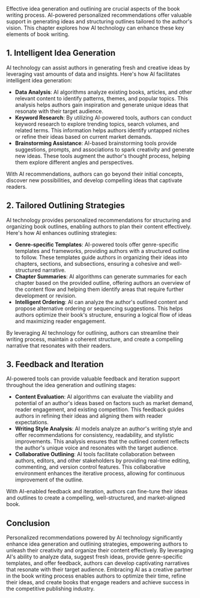 
Effective idea generation and outlining are crucial aspects of the book writing process. AI-powered personalized recommendations offer valuable support in generating ideas and structuring outlines tailored to the author's vision. This chapter explores how AI technology can enhance these key elements of book writing.

**1. Intelligent Idea Generation**
----------------------------------

AI technology can assist authors in generating fresh and creative ideas by leveraging vast amounts of data and insights. Here's how AI facilitates intelligent idea generation:

* **Data Analysis**: AI algorithms analyze existing books, articles, and other relevant content to identify patterns, themes, and popular topics. This analysis helps authors gain inspiration and generate unique ideas that resonate with their target audience.
* **Keyword Research**: By utilizing AI-powered tools, authors can conduct keyword research to explore trending topics, search volumes, and related terms. This information helps authors identify untapped niches or refine their ideas based on current market demands.
* **Brainstorming Assistance**: AI-based brainstorming tools provide suggestions, prompts, and associations to spark creativity and generate new ideas. These tools augment the author's thought process, helping them explore different angles and perspectives.

With AI recommendations, authors can go beyond their initial concepts, discover new possibilities, and develop compelling ideas that captivate readers.

**2. Tailored Outlining Strategies**
------------------------------------

AI technology provides personalized recommendations for structuring and organizing book outlines, enabling authors to plan their content effectively. Here's how AI enhances outlining strategies:

* **Genre-specific Templates**: AI-powered tools offer genre-specific templates and frameworks, providing authors with a structured outline to follow. These templates guide authors in organizing their ideas into chapters, sections, and subsections, ensuring a cohesive and well-structured narrative.
* **Chapter Summaries**: AI algorithms can generate summaries for each chapter based on the provided outline, offering authors an overview of the content flow and helping them identify areas that require further development or revision.
* **Intelligent Ordering**: AI can analyze the author's outlined content and propose alternative ordering or sequencing suggestions. This helps authors optimize their book's structure, ensuring a logical flow of ideas and maximizing reader engagement.

By leveraging AI technology for outlining, authors can streamline their writing process, maintain a coherent structure, and create a compelling narrative that resonates with their readers.

**3. Feedback and Iteration**
-----------------------------

AI-powered tools can provide valuable feedback and iteration support throughout the idea generation and outlining stages:

* **Content Evaluation**: AI algorithms can evaluate the viability and potential of an author's ideas based on factors such as market demand, reader engagement, and existing competition. This feedback guides authors in refining their ideas and aligning them with reader expectations.
* **Writing Style Analysis**: AI models analyze an author's writing style and offer recommendations for consistency, readability, and stylistic improvements. This analysis ensures that the outlined content reflects the author's unique voice and resonates with the target audience.
* **Collaborative Outlining**: AI tools facilitate collaboration between authors, editors, and other stakeholders by providing real-time editing, commenting, and version control features. This collaborative environment enhances the iterative process, allowing for continuous improvement of the outline.

With AI-enabled feedback and iteration, authors can fine-tune their ideas and outlines to create a compelling, well-structured, and market-aligned book.

**Conclusion**
--------------

Personalized recommendations powered by AI technology significantly enhance idea generation and outlining strategies, empowering authors to unleash their creativity and organize their content effectively. By leveraging AI's ability to analyze data, suggest fresh ideas, provide genre-specific templates, and offer feedback, authors can develop captivating narratives that resonate with their target audience. Embracing AI as a creative partner in the book writing process enables authors to optimize their time, refine their ideas, and create books that engage readers and achieve success in the competitive publishing industry.
